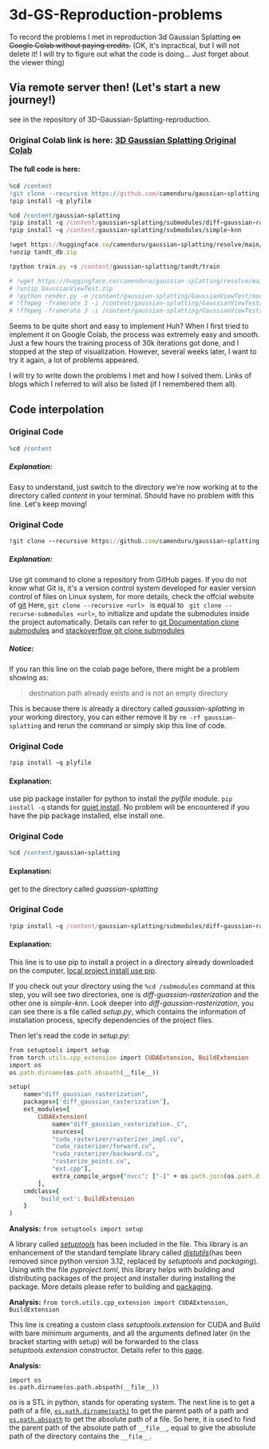 # 3d-GS-Reproduction-problems
To record the problems I met in reproduction 3d Gaussian Splatting ~~on Google Colab without paying credits.~~ (OK, it's inpractical, but I will not delete it! I will try to figure out what the code is doing... Just forget about the viewer thing)

## Via remote server then! (Let's start a new journey!) ## 
see in the repository of 3D-Gaussian-Splatting-reproduction.

### Original Colab link is here: [3D Gaussian Splatting Original Colab](https://colab.research.google.com/github/camenduru/gaussian-splatting-colab/blob/main/gaussian_splatting_colab.ipynb)

#### The full code is here: 
```ruby
%cd /content
!git clone --recursive https://github.com/camenduru/gaussian-splatting
!pip install -q plyfile

%cd /content/gaussian-splatting
!pip install -q /content/gaussian-splatting/submodules/diff-gaussian-rasterization
!pip install -q /content/gaussian-splatting/submodules/simple-knn

!wget https://huggingface.co/camenduru/gaussian-splatting/resolve/main/tandt_db.zip
!unzip tandt_db.zip

!python train.py -s /content/gaussian-splatting/tandt/train

# !wget https://huggingface.co/camenduru/gaussian-splatting/resolve/main/GaussianViewTest.zip
# !unzip GaussianViewTest.zip
# !python render.py -m /content/gaussian-splatting/GaussianViewTest/model
# !ffmpeg -framerate 3 -i /content/gaussian-splatting/GaussianViewTest/model/train/ours_30000/renders/%05d.png -vf "pad=ceil(iw/2)*2:ceil(ih/2)*2" -c:v libx264 -r 3 -pix_fmt yuv420p /content/renders.mp4
# !ffmpeg -framerate 3 -i /content/gaussian-splatting/GaussianViewTest/model/train/ours_30000/gt/%05d.png -vf "pad=ceil(iw/2)*2:ceil(ih/2)*2" -c:v libx264 -r 3 -pix_fmt yuv420p /content/gt.mp4 -y
```

Seems to be quite short and easy to implement Huh? When I first tried to implement it on Google Colab, the process was extremely easy and smooth. Just a few hours the training process of 30k iterations got done, and I stopped at the step of visualization. However, several weeks later, I want to try it again, a lot of problems appeared. 

I will try to write down the problems I met and how I solved them. Links of blogs which I referred to will also be listed (if I remembered them all).

## Code interpolation
### Original Code
```ruby
%cd /content
```
##### Explanation: 
Easy to understand, just switch to the directory we're now working at to the directory called _content_ in your terminal. Should have no problem with this line. Let's keep moving!

### Original Code
```ruby
!git clone --recursive https://github.com/camenduru/gaussian-splatting
```
##### Explanation: 
Use git command to clone a repository from GitHub pages. If you do not know what Git is, it's a version control system developed for easier version control of files on Linux system, for more details, check the offcial website of [git](https://git-scm.com/docs/user-manual.html) Here, ```git clone --recursive <url> ``` is equal to ``` git clone --recurse-submodules <url>```, to initialize and update the submodules inside the project automatically. Details can refer to [git Documentation clone submodules](https://git-scm.com/docs/git-clone#Documentation/git-clone.txt-code--recurse-submodulescodecodecodeemltpathspecgtem) and [stackoverflow git clone submodules](https://stackoverflow.com/questions/3796927/how-do-i-git-clone-a-repo-including-its-submodules)
##### Notice:
If you ran this line on the colab page before, there might be a problem showing as: 
> destination path already exists and is not an empty directory 

This is because there is already a directory called _gaussian-splatting_ in your working directory, you can either remove it by ```rm -rf gaussian-splatting``` and rerun the command or simply skip this line of code.

### Original Code
```ruby
!pip install -q plyfile
```
#### Explanation:
use pip package installer for python to install the _pylfile_ module. ```pip install -q``` stands for [quiet install](https://pip.pypa.io/en/stable/cli/pip/#cmdoption-q). No problem will be encountered if you have the pip package installed, else install one.

### Original Code
```ruby
%cd /content/gaussian-splatting
```
#### Explanation:
get to the directory called _guassian-splatting_

### Original Code
```ruby
!pip install -q /content/gaussian-splatting/submodules/diff-gaussian-rasterization
```
#### Explanation:
This line is to use pip to install a project in a directory already downloaded on the computer, [local project install use pip](https://pip.pypa.io/en/stable/topics/local-project-installs/).  

If you check out your directory using the ```%cd /submodules``` command at this step, you will see two directories, one is _diff-guassian-rasterization_ and the other one is _simple-knn_. 
Look deeper into _diff-gaussian-rasterization_, you can see there is a file called _setup.py_, which contains the information of installation process, specify dependencies of the project files. 

Then let's read the code in _setup.py_:
```ruby
from setuptools import setup
from torch.utils.cpp_extension import CUDAExtension, BuildExtension
import os
os.path.dirname(os.path.abspath(__file__))

setup(
    name="diff_gaussian_rasterization",
    packages=['diff_gaussian_rasterization'],
    ext_modules=[
        CUDAExtension(
            name="diff_gaussian_rasterization._C",
            sources=[
            "cuda_rasterizer/rasterizer_impl.cu",
            "cuda_rasterizer/forward.cu",
            "cuda_rasterizer/backward.cu",
            "rasterize_points.cu",
            "ext.cpp"],
            extra_compile_args={"nvcc": ["-I" + os.path.join(os.path.dirname(os.path.abspath(__file__)), "third_party/glm/")]})
        ],
    cmdclass={
        'build_ext': BuildExtension
    }
)
```
__Analysis:__ ```from setuptools import setup```

A library called [_setuptools_](https://setuptools.pypa.io/en/latest/userguide/#building-and-distributing-packages-with-setuptools) has been included in the file. This library is an enhancement of the standard template library called [_distutils_](https://docs.python.org/zh-cn/3.10/library/distutils.html)(has been removed since python version 3.12, replaced by _setuptools_ and _packaging_). Using with the file _pyproject.toml_, this library helps with building and distributing packages of the project and installer during installing the package. More details please refer to building and [packaging](https://zhuanlan.zhihu.com/p/276461821).

__Analysis:__ ```from torch.utils.cpp_extension import CUDAExtension, BuildExtension```

This line is creating a custom class _setuptools.extension_ for CUDA and Build with bare minimum arguments, and all the arguments defined later (in the bracket starting with setup) will be forwarded to the class _setuptools.extension_ constructor. Details refer to this [page](https://pytorch.org/docs/stable/cpp_extension.html#torch-utils-cpp-extension).

__Analysis:__
```
import os
os.path.dirname(os.path.abspath(__file__))
```
_os_ is a STL in python, stands for operating system. The next line is to get a path of a file, [```os.path.dirname(path)```](https://docs.python.org/3/library/os.path.html#os.path.dirname) to get the parent path of a path and [```os.path.abspath```](https://docs.python.org/3/library/os.path.html#os.path.abspath) to get the absolute path of a file. So here, it is used to find the parent path of the absolute path of ```__file__```, equal to give the absolute path of the directory contains the ```__file__```.

